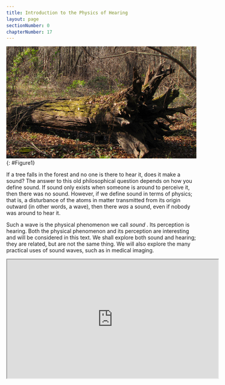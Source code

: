 ```yaml
---
title: Introduction to the Physics of Hearing
layout: page
sectionNumber: 0
chapterNumber: 17
---
```


![Photograph of an old tree in a forest that had fallen some time ago.](../resources/Figure_17_00_01.jpg "This tree fell some time ago. When it fell, atoms in the air were disturbed. Physicists would call this disturbance sound whether someone was around to hear it or not. (credit: B.A. Bowen Photography)")
{: #Figure1}

If a tree falls in the forest and no one is there to hear it, does it make a
sound? The answer to this old philosophical question depends on how you define
sound. If sound only exists when someone is around to perceive it, then there
was no sound. However, if we define sound in terms of physics; that is, a
disturbance of the atoms in matter transmitted from its origin outward (in other
words, a wave), then there *was* a sound, even if nobody was around to hear it.

Such a wave is the physical phenomenon we call *sound* . Its perception is
hearing. Both the physical phenomenon and its perception are interesting and
will be considered in this text. We shall explore both sound and hearing; they
are related, but are not the same thing. We will also explore the many practical
uses of sound waves, such as in medical imaging.

<div class="note" data-label="Video" markdown="1">
<iframe width="560" height="315" src="https://www.youtube.com/embed/9YgcdK0qY8w"  allow="accelerometer; autoplay; clipboard-write; encrypted-media; gyroscope; picture-in-picture" allowfullscreen></iframe>
</div>
